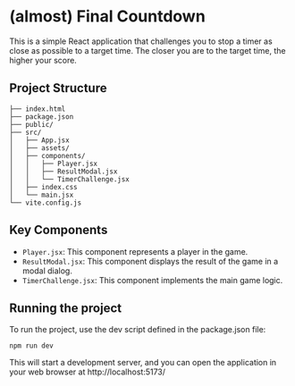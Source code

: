 # (almost) Final Countdown

This is a simple React application that challenges you to stop a timer as close as possible to a target time. The closer you are to the target time, the higher your score.

## Project Structure
```
├── index.html
├── package.json
├── public/
├── src/
│   ├── App.jsx
│   ├── assets/
│   ├── components/
│   │   ├── Player.jsx
│   │   ├── ResultModal.jsx
│   │   └── TimerChallenge.jsx
│   ├── index.css
│   └── main.jsx
└── vite.config.js
```

## Key Components

- `Player.jsx`: This component represents a player in the game.
- `ResultModal.jsx`: This component displays the result of the game in a modal dialog.
- `TimerChallenge.jsx`: This component implements the main game logic.

## Running the project 

To run the project, use the dev script defined in the package.json file:

```
npm run dev
```

This will start a development server, and you can open the application in your web browser at http://localhost:5173/
